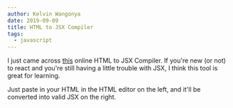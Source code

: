 ```yaml
---
author: Kelvin Wangonya
date: 2019-09-09
title: HTML to JSX Compiler
tags:
  - javascript
---
```


I just came across [this](https://magic.reactjs.net/htmltojsx.htm)
online HTML to JSX Compiler. If you're new (or not) to react and
you're still having a little trouble with JSX, I think this tool is
great for learning.

Just paste in your HTML in the HTML editor on the left, and it'll be
converted into valid JSX on the right.
